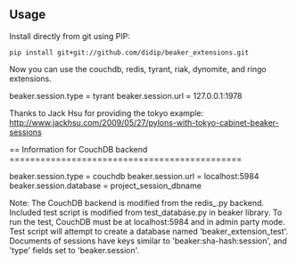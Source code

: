 ## Usage

Install directly from git using PIP:

```
pip install git+git://github.com/didip/beaker_extensions.git
```

Now you can use the couchdb, redis, tyrant, riak, dynomite, and ringo extensions.

beaker.session.type = tyrant
beaker.session.url = 127.0.0.1:1978

Thanks to Jack Hsu for providing the tokyo example:
http://www.jackhsu.com/2009/05/27/pylons-with-tokyo-cabinet-beaker-sessions

== Information for CouchDB backend =============================================

beaker.session.type = couchdb
beaker.session.url = localhost:5984
beaker.session.database = project_session_dbname

Note:
    The CouchDB backend is modified from the redis_.py backend. Included test
script is modified from test_database.py in beaker library. To run the test,
CouchDB must be at localhost:5984 and in admin party mode. Test script will
attempt to create a database named 'beaker_extension_test'.
    Documents of sessions have keys similar to 'beaker:sha-hash:session', and
'type' fields set to 'beaker.session'.
